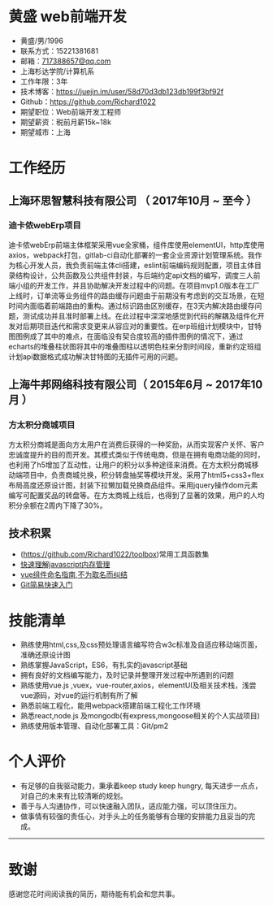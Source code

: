 
# 黄盛  web前端开发 

 - 黄盛/男/1996 
 - 联系方式：15221381681 
 - 邮箱：717388657@qq.com
 - 上海杉达学院/计算机系 
 - 工作年限：3年
 - 技术博客：https://juejin.im/user/58d70d3db123db199f3bf92f
 - Github：https://github.com/Richard1022
 - 期望职位：Web前端开发工程师
 - 期望薪资：税前月薪15k~18k
 - 期望城市：上海

# 工作经历

## 上海环思智慧科技有限公司 （ 2017年10月 ~ 至今 ）

### 迪卡侬webErp项目 
迪卡侬webErp前端主体框架采用vue全家桶，组件库使用elementUI，http库使用axios，webpack打包，gitlab-ci自动化部署的一套企业资源计划管理系统。我作为核心开发人员，我负责前端主体cli搭建，eslint前端编码规则配置，项目主体目录结构设计，公共函数及公共组件封装，与后端约定api文档的编写，调度三人前端小组的开发工作，并且协助解决开发过程中的问题。在项目mvp1.0版本在工厂上线时，订单流等业务组件的路由缓存问题由于前期没有考虑到的交互场景，在短时间内面临着前端路由的重构。通过标识路由区别缓存，在3天内解决路由缓存问题，测试成功并且准时部署上线。在此过程中深深地感觉到代码的解耦及组件化开发对后期项目迭代和需求变更来从容应对的重要性。在erp班组计划模块中，甘特图图例成了其中的难点，在面临没有契合度较高的插件图例的情况下，通过echarts的堆叠柱状图将其中的堆叠图柱以透明色柱来分割时间段，重新约定班组计划api数据格式成功解决甘特图的无插件可用的问题。

## 上海牛邦网络科技有限公司（ 2015年6月 ~ 2017年10月 ）

### 方太积分商城项目 
方太积分商城是面向方太用户在消费后获得的一种奖励，从而实现客户关怀、客户忠诚度提升的目的而开发。其模式类似于传统电商，但是在拥有电商功能的同时，也利用了h5增加了互动性，让用户的积分以多种途径来消费。在方太积分商城移动端项目中，负责商城兑换，积分转盘抽奖等模块开发。采用了html5+css3+flex布局高度还原设计图，封装下拉懒加载兑换商品组件。采用jquery操作dom元素编写可配置奖品的转盘等。在方太商城上线后，也得到了显著的效果，用户的人均积分余额在2周内下降了30%。

  
## 技术积累
  - (https://github.com/Richard1022/toolbox)常用工具函数集
- [快速理解javascript内存管理](https://juejin.im/post/5ab5eba86fb9a028e52dc91e)
- [vue组件命名指南,不为取名而纠结](https://juejin.im/post/5aaa79746fb9a028bb18babd) 
- [Git简易快速入门](https://juejin.im/post/5aaa79746fb9a028bb18babd) 
    
# 技能清单
- 熟练使用html,css,及css预处理语言编写符合w3c标准及自适应移动端页面，准确还原设计图
- 熟练掌握JavaScript，ES6，有扎实的javascript基础
- 拥有良好的文档编写能力，及时记录并整理开发过程中所遇到的问题
- 熟练使用vue.js ,vuex，vue-router,axios，elementUI及相关技术栈，浅尝vue源码，对vue的运行机制有所了解
- 熟悉前端工程化，能用webpack搭建前端工程化工作环境
- 熟悉react,node.js 及mongodb(有express,mongoose相关的个人实战项目)
- 熟练使用版本管理、自动化部署工具：Git/pm2

# 个人评价
- 有足够的自我驱动能力，秉承着keep study keep hungry, 每天进步一点点，对自己的未来有比较清晰的规划。
- 善于与人沟通协作，可以快速融入团队，适应能力强，可以顶住压力。
- 做事情有较强的责任心，对手头上的任务能够有合理的安排能力且妥当的完成。

---      
# 致谢
感谢您花时间阅读我的简历，期待能有机会和您共事。

      
  
  